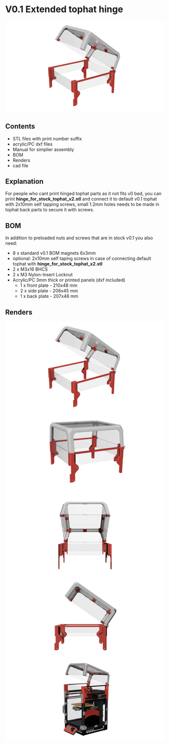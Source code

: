 # V0.1 Extended tophat hinge

![Image of V0.1 extended tophat hinge](images/tophat_render.png)

## Contents

* STL files with print number suffix
* acrylic/PC dxf files
* Manual for simplier assembly
* BOM
* Renders
* cad file

## Explanation
For people who cant print hinged tophat parts as it not fits v0 bed, you can print **hinge_for_stock_tophat_x2.stl** and connect it to default v0.1 tophat with 2x10mm self tapping screws, small 1.2mm holes needs to be made in tophat back parts to secure it with screws.

## BOM
In addition to preloaded nuts and screws that are in stock v0.1 you also need:
* 8 x standard v0.1 BOM magnets 6x3mm
* optional: 2x10mm self taping screws in case of connecting default tophat with **hinge_for_stock_tophat_x2.stl**
* 2 x M3x16 BHCS
* 2 x M3 Nylon-Insert Locknut
* Acrylic/PC 3mm thick or printed panels (dxf included)
  * 1 x front plate - 210x48 mm
  * 2 x side plate - 208x45 mm
  * 1 x back plate - 207x48 mm


## Renders

![Image of V0.1 ](images/tophat_render.png)
![Image of V0.1 ](images/tophat-closed.png)
![Image of V0.1 ](images/tophat-front.png)
![Image of V0.1 ](images/tophat-side.png)
![Image of V0.1 remixed](images/v01-remixed-render.png)
